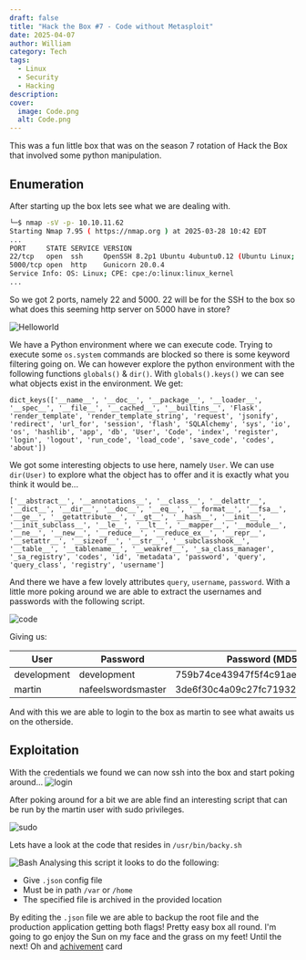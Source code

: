 ```yaml
---
draft: false
title: "Hack the Box #7 - Code without Metasploit"
date: 2025-04-07
author: William
category: Tech
tags:
  - Linux
  - Security
  - Hacking
description: 
cover:
  image: Code.png
  alt: Code.png
---
```


This was a fun little box that was on the season 7 rotation of Hack the Box that involved some python manipulation. 

## Enumeration
After starting up the box lets see what we are dealing with.


```bash
└─$ nmap -sV -p- 10.10.11.62
Starting Nmap 7.95 ( https://nmap.org ) at 2025-03-28 10:42 EDT
...
PORT     STATE SERVICE VERSION
22/tcp   open  ssh     OpenSSH 8.2p1 Ubuntu 4ubuntu0.12 (Ubuntu Linux; protocol 2.0)
5000/tcp open  http    Gunicorn 20.0.4
Service Info: OS: Linux; CPE: cpe:/o:linux:linux_kernel
...
```

So we got 2 ports, namely 22 and 5000. 22 will be for the SSH to the box so what does this seeming http server on 5000 have in store?

![Helloworld](https://imgur.com/t3iyuZ1.png#center)

We have a Python environment where we can execute code. Trying to execute some `os.system` commands are blocked so there is some keyword filtering going on. We can however explore the python environment with the following functions `globals()` & `dir()`.
With `globals().keys()` we can see what objects exist in the environment. We get:
```
dict_keys(['__name__', '__doc__', '__package__', '__loader__', '__spec__', '__file__', '__cached__', '__builtins__', 'Flask', 'render_template', 'render_template_string', 'request', 'jsonify', 'redirect', 'url_for', 'session', 'flash', 'SQLAlchemy', 'sys', 'io', 'os', 'hashlib', 'app', 'db', 'User', 'Code', 'index', 'register', 'login', 'logout', 'run_code', 'load_code', 'save_code', 'codes', 'about']) 
```

We got some interesting objects to use here, namely `User`. We can use `dir(User)` to explore what the object has to offer and it is exactly what you think it would be...
```
['__abstract__', '__annotations__', '__class__', '__delattr__', '__dict__', '__dir__', '__doc__', '__eq__', '__format__', '__fsa__', '__ge__', '__getattribute__', '__gt__', '__hash__', '__init__', '__init_subclass__', '__le__', '__lt__', '__mapper__', '__module__', '__ne__', '__new__', '__reduce__', '__reduce_ex__', '__repr__', '__setattr__', '__sizeof__', '__str__', '__subclasshook__', '__table__', '__tablename__', '__weakref__', '_sa_class_manager', '_sa_registry', 'codes', 'id', 'metadata', 'password', 'query', 'query_class', 'registry', 'username'] 
```

And there we have a few lovely attributes `query`, `username`, `password`. With a little more poking around we are able to extract the usernames and passwords with the following script.

![code](https://imgur.com/P7zBudp.png#center)

Giving us:

| User        | Password           | Password (MD5)                   |
| ----------- | ------------------ | -------------------------------- |
| development | development        | 759b74ce43947f5f4c91aeddc3e5bad3 |
| martin      | nafeelswordsmaster | 3de6f30c4a09c27fc71932bfc68474be |
And with this we are able to login to the box as martin to see what awaits us on the otherside. 

## Exploitation
With the credentials we found we can now ssh into the box and start poking around...
![login](https://imgur.com/cJpxzaJ.png#center)

After poking around for a bit we are able find an interesting script that can be run by the martin user with sudo privileges.

![sudo](https://imgur.com/D03pAIV.png#center)

Lets have a look at the code that resides in `/usr/bin/backy.sh`

![Bash](https://imgur.com/7c12gwY.png#center)
Analysing this script it looks to do the following:
- Give `.json` config file
- Must be in path `/var` or `/home`
- The specified file is archived in the provided location 


By editing the `.json` file we are able to backup the root file and the production application getting both flags!
Pretty easy box all round. I'm going to go enjoy the Sun on my face and the grass on my feet! Until the next! Oh and [achivement](https://www.hackthebox.com/achievement/machine/1695260/653) card



